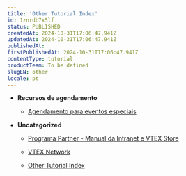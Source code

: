 ```yaml
---
title: 'Other Tutorial Index'
id: 1znrdb7x5lf
status: PUBLISHED
createdAt: 2024-10-31T17:06:47.941Z
updatedAt: 2024-10-31T17:06:47.941Z
publishedAt: 
firstPublishedAt: 2024-10-31T17:06:47.941Z
contentType: tutorial
productTeam: To be defined
slugEN: other
locale: pt
---
```


- **Recursos de agendamento**

  - [Agendamento para eventos especiais](pt/docs/tutorial/agendamento-para-eventos-especiais)


- **Uncategorized**

  - [Programa Partner - Manual da Intranet e VTEX Store](pt/docs/tutorial/programa-partner-manual-da-intranet-e-vtex-store)
  - [VTEX Network](pt/docs/tutorial/vtex-network)


  - [Other Tutorial Index](pt/docs/tutorial/index-pt-tutorial-other)

